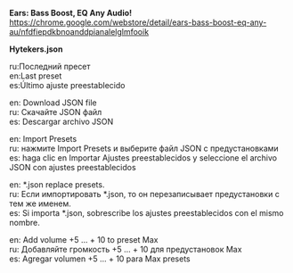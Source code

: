 **Ears: Bass Boost, EQ Any Audio!**  
https://chrome.google.com/webstore/detail/ears-bass-boost-eq-any-au/nfdfiepdkbnoanddpianalelglmfooik  

**Hytekers.json**  

ru:Последний пресет  
en:Last preset  
es:Último ajuste preestablecido  

 en: Download JSON file  
 ru: Скачайте JSON файл  
 es: Descargar archivo JSON  

 en: Import Presets  
 ru: нажмите Import Presets и выберите файл JSON с предустановками  
 es: haga clic en Importar Ajustes preestablecidos y seleccione el archivo JSON con ajustes preestablecidos  
 
 en: *.json replace presets.  
 ru: Если импортировать *.json, то он перезаписывает предустановки с тем же именем.  
 es: Si importa *.json, sobrescribe los ajustes preestablecidos con el mismo nombre.  


 en: Add volume +5 ... + 10 to preset Max  
 ru: Добавляйте громкость +5 ... + 10 для предустановок Max  
 es: Agregar volumen +5 ... + 10 para Max presets  
